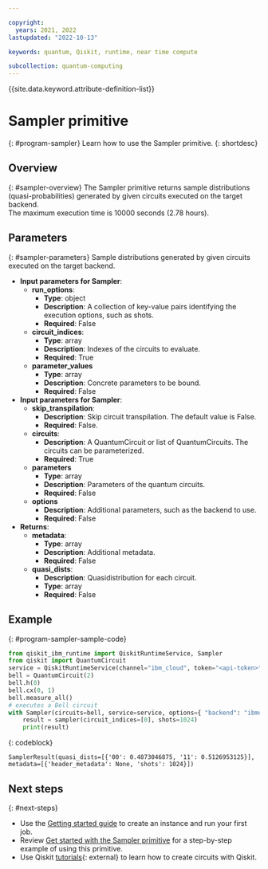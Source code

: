 ```yaml
---

copyright:
  years: 2021, 2022
lastupdated: "2022-10-13"

keywords: quantum, Qiskit, runtime, near time compute

subcollection: quantum-computing
---
```

{{site.data.keyword.attribute-definition-list}}

# Sampler primitive
{: #program-sampler}
Learn how to use the Sampler primitive.
{: shortdesc}
## Overview
{: #sampler-overview}
The Sampler primitive returns sample distributions (quasi-probabilities) generated by given circuits executed on the target backend.  
The maximum execution time is 10000 seconds (2.78 hours).
## Parameters
{: #sampler-parameters}
Sample distributions generated by given circuits executed on the target backend.
- **Input parameters for Sampler**:
    - **run_options**:
        - **Type**: object
        - **Description**: A collection of key-value pairs identifying the execution options, such as shots.
        - **Required**: False
    - **circuit_indices**:
        - **Type**: array
        - **Description**: Indexes of the circuits to evaluate.
        - **Required**: True
    - **parameter_values**
        - **Type**: array
        - **Description**: Concrete parameters to be bound.
        - **Required**: False
- **Input parameters for Sampler**:
    - **skip_transpilation**:
        - **Description**: Skip circuit transpilation. The default value is False.
        - **Required**: False.   
    - **circuits**:
        - **Description**: A QuantumCircuit or list of QuantumCircuits. The circuits can be parameterized.
        - **Required**: True
    - **parameters**
        - **Type**: array
        - **Description**: Parameters of the quantum circuits.
        - **Required**: False       
    - **options**        
        - **Description**: Additional parameters, such as the backend to use.
        - **Required**: False
- **Returns**:
   - **metadata**:
        - **Type**: array
        - **Description**: Additional metadata.  
        - **Required**: False
   - **quasi_dists**:
       - **Description**: Quasidistribution for each circuit.
       - **Type**: array
       - **Required**: False
## Example
{: #program-sampler-sample-code}

```Python
from qiskit_ibm_runtime import QiskitRuntimeService, Sampler
from qiskit import QuantumCircuit
service = QiskitRuntimeService(channel="ibm_cloud", token="<api-token>", instance="<IBM Cloud CRN>")
bell = QuantumCircuit(2)
bell.h(0)
bell.cx(0, 1)
bell.measure_all()
# executes a Bell circuit
with Sampler(circuits=bell, service=service, options={ "backend": "ibmq_qasm_simulator" }) as sampler:
    result = sampler(circuit_indices=[0], shots=1024)
    print(result)
```
{: codeblock}

```text
SamplerResult(quasi_dists=[{'00': 0.4873046875, '11': 0.5126953125}], metadata=[{'header_metadata': None, 'shots': 1024}])
```

## Next steps
{: #next-steps}
- Use the [Getting started guide](/docs/quantum-computing?topic=quantum-computing-quickstart) to create an instance and run your first job.
- Review [Get started with the Sampler primitive](/docs/quantum-computing?topic=quantum-computing-example-sampler) for a step-by-step example of using this primitive.
- Use Qiskit [tutorials](https://qiskit.org/documentation/tutorials.html){: external} to learn how to create circuits with Qiskit.


